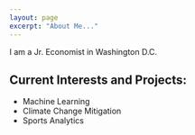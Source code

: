 ```yaml
---
layout: page
excerpt: "About Me..."
---
```


I am a Jr. Economist in Washington D.C. 
## Current Interests and Projects:

- Machine Learning
- Climate Change Mitigation
- Sports Analytics
